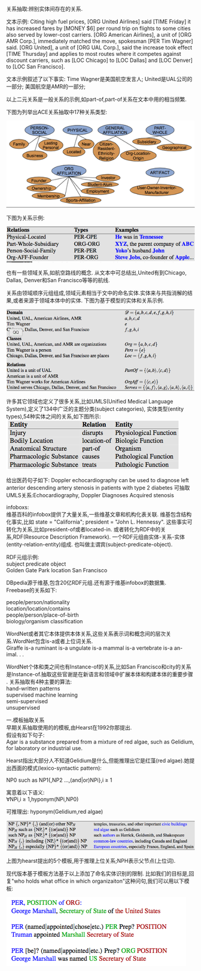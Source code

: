 关系抽取:辨别实体间存在的关系.

文本示例:
Citing high fuel prices, [ORG United Airlines] said [TIME Friday] it has increased fares by [MONEY $6] per round trip on flights to some cities also
served by lower-cost carriers. [ORG American Airlines], a unit of [ORG AMR Corp.], immediately matched the move, spokesman [PER Tim Wagner] said.
[ORG United], a unit of [ORG UAL Corp.], said the increase took effect [TIME Thursday] and applies to most routes where it competes against discount carriers,
such as [LOC Chicago] to [LOC Dallas] and [LOC Denver] to [LOC San Francisco].

文本示例叙述了以下事实:
Time Wagner是美国航空发言人;
United是UAL公司的一部分;
美国航空是AMR的一部分;

以上二元关系是一般关系的示例,如part-of,part-of关系在文本中用的相当频繁.

下图为列举出ACE关系抽取中17种关系类型:

![](./pic/ACE关系示例.png)

下图为关系示例:<br>

![](./pic/语义关系示例和涉及命名实体类型.png)

也有一些领域关系,如航空路线的概念.
从文本中可总结出,United有到Chicago, Dallas, Denver和San Francisco等等的航线.


关系由领域顺序元组组成,领域元素相当于文中的命名实体.实体来与共指消解的结果,或者来源于领域本体中的实体.
下图为基于模型的实体和关系示例.

![](./pic/基于模型的关系和实体.png)

许多其它领域也定义了很多关系,比如UMLS(Unified Medical Language System),定义了134中广泛的主题分类(subject categories),
实体类型(entity types),54种实体之间的关系,如下图所示:<br>
![](./pic/实体关系.png)

给出医药句子如下:
Doppler echocardiography can be used to diagnose left anterior descending artery stenosis in patients with type 2 diabetes
可抽取UMLS关系:Echocardiography, Doppler Diagnoses Acquired stenosis

infoboxs:<br>
维基百科的infobox提供了大量关系,一些维基文章和机构化表关联.
维基包含结构化事实,比如 state = "California";
president = "John L. Hennessy".
这些事实可转化为关系,比如president-of或者located-in.
或者转化为RDF中的关系,RDF(Resource Description Framework).
一个RDF元组由实体-关系-实体(entity-relation-entity)组成.
也叫做主谓宾(subject-predicate-object).

RDF元组示例:<br>
      subject           predicate            object   <br>
Golden Gate Park        location            San Francisco   <br>

DBpedia源于维基,包含20亿RDF元组.还有源于维基infobox的数据集.<br>
Freebase的关系如下:<br>

people/person/nationality <br>
location/location/contains <br>
people/person/place-of-birth <br>
biology/organism classification <br>

WordNet或者其它本体提供本体关系,这些关系表示词和概念间的层次关系.WordNet包含is-a或者上位词关系.<br>
Giraffe is-a ruminant is-a ungulate is-a mammal is-a vertebrate is-a an- imal. . .

WordNet个体和类之间也有Instance-of的关系,比如San Francisco和city的关系是Instance-of.抽取这些官谢是在新语言和领域中扩展本体和构建本体的重要步骤
.
关系抽取有4种主要的算法:<br>
hand-written patterns  <br>
supervised machine learning <br>
semi-supervised <br>
unsupervised  <br>




一.模板抽取关系<br>
早期关系抽取使用的的模板,由Hearst在1992你那提出.<br>
假设有如下句子:<br>
Agar is a substance prepared from a mixture of red algae, such as Gelidium, for laboratory or industrial use.

Hearst指出大部分人不知道Gelidium是什么,但能推理出它是红藻(red algae).她提出西面的模式(lexico-syntactic pattern):

NP0 such as NP1{,NP2 ...,(and|or)NPi},i ≥ 1  <br>

寓意着以下语义: <br>
∀NPi,i ≥ 1,hyponym(NPi,NP0) <br>

可推理出:
hyponym(Gelidium,red algae)  <br>

![](./pic/句法模板发现上位词.png)

上图为hearst提出的5个模板,用于推理上位关系;NPH表示父节点(上位词).

现代版本基于模板方法基于以上添加了命名实体识别的限制.
比如我们的目标是,回复"who holds what office in which organizaiton"这种问句,我们可以用以下模板:<br>

![](./pic/模板.png)